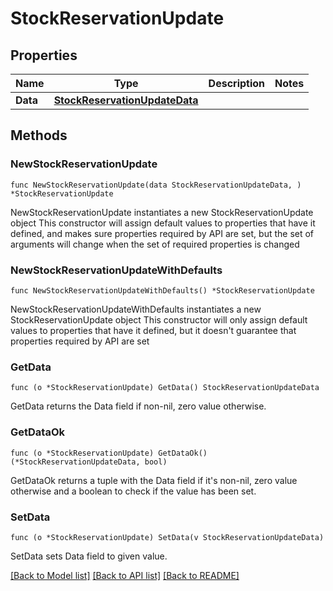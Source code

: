 # StockReservationUpdate

## Properties

Name | Type | Description | Notes
------------ | ------------- | ------------- | -------------
**Data** | [**StockReservationUpdateData**](StockReservationUpdateData.md) |  | 

## Methods

### NewStockReservationUpdate

`func NewStockReservationUpdate(data StockReservationUpdateData, ) *StockReservationUpdate`

NewStockReservationUpdate instantiates a new StockReservationUpdate object
This constructor will assign default values to properties that have it defined,
and makes sure properties required by API are set, but the set of arguments
will change when the set of required properties is changed

### NewStockReservationUpdateWithDefaults

`func NewStockReservationUpdateWithDefaults() *StockReservationUpdate`

NewStockReservationUpdateWithDefaults instantiates a new StockReservationUpdate object
This constructor will only assign default values to properties that have it defined,
but it doesn't guarantee that properties required by API are set

### GetData

`func (o *StockReservationUpdate) GetData() StockReservationUpdateData`

GetData returns the Data field if non-nil, zero value otherwise.

### GetDataOk

`func (o *StockReservationUpdate) GetDataOk() (*StockReservationUpdateData, bool)`

GetDataOk returns a tuple with the Data field if it's non-nil, zero value otherwise
and a boolean to check if the value has been set.

### SetData

`func (o *StockReservationUpdate) SetData(v StockReservationUpdateData)`

SetData sets Data field to given value.



[[Back to Model list]](../README.md#documentation-for-models) [[Back to API list]](../README.md#documentation-for-api-endpoints) [[Back to README]](../README.md)


